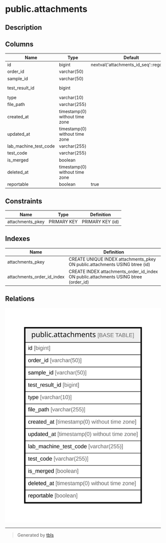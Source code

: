 # public.attachments

## Description

## Columns

| Name | Type | Default | Nullable | Children | Parents | Comment |
| ---- | ---- | ------- | -------- | -------- | ------- | ------- |
| id | bigint | nextval('attachments_id_seq'::regclass) | false |  |  |  |
| order_id | varchar(50) |  | true |  |  |  |
| sample_id | varchar(50) |  | true |  |  |  |
| test_result_id | bigint |  | true |  |  | Test Result ID |
| type | varchar(10) |  | true |  |  |  |
| file_path | varchar(255) |  | true |  |  |  |
| created_at | timestamp(0) without time zone |  | true |  |  |  |
| updated_at | timestamp(0) without time zone |  | true |  |  |  |
| lab_machine_test_code | varchar(255) |  | true |  |  |  |
| test_code | varchar(255) |  | true |  |  |  |
| is_merged | boolean |  | true |  |  |  |
| deleted_at | timestamp(0) without time zone |  | true |  |  |  |
| reportable | boolean | true | false |  |  |  |

## Constraints

| Name | Type | Definition |
| ---- | ---- | ---------- |
| attachments_pkey | PRIMARY KEY | PRIMARY KEY (id) |

## Indexes

| Name | Definition |
| ---- | ---------- |
| attachments_pkey | CREATE UNIQUE INDEX attachments_pkey ON public.attachments USING btree (id) |
| attachments_order_id_index | CREATE INDEX attachments_order_id_index ON public.attachments USING btree (order_id) |

## Relations

![er](public.attachments.svg)

---

> Generated by [tbls](https://github.com/k1LoW/tbls)
